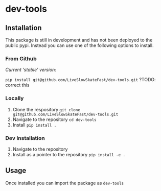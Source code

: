 # dev-tools


## Installation
This package is still in development and has not been deployed to the public pypi.  Instead you can use one of the following options to install.

### From Github
*Current 'stable' version:*

```pip install git@github.com/LiveSlowSkateFast/dev-tools.git``` ?TODO: correct this

### Locally
1. Clone the respository
```git clone git@github.com/LiveSlowSkateFast/dev-tools.git```
1. Navigate to the repository
```cd dev-tools```
1. Install
```pip install .```

### Dev Installation
1. Navigate to the repository
1. Install as a pointer to the repository
```pip install -e .```


## Usage
Once installed you can import the package as `dev-tools`

